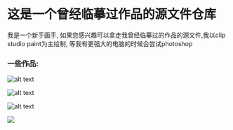 # 这是一个曾经临摹过作品的源文件仓库
我是一个新手画手, 如果您感兴趣可以拿走我曾经临摹过的作品的源文件,我以clip studio paint为主绘制, 等我有更强大的电脑的时候会尝试photoshop
### 一些作品:
![alt text](https://i0.hdslb.com/bfs/new_dyn/1e67eb040057a10e88f7e2830a8b9024129202471.jpg )

![alt text](https://i0.hdslb.com/bfs/new_dyn/5248427ead2d6c5584d39de6959a1a6c129202471.jpg)

![alt text](https://i0.hdslb.com/bfs/new_dyn/95454a84bd8dd323243362d6dd8c9e9a129202471.png)

![](https://img.daikonsushi.me/images/2025/06/29/067f7d242798b802eb79c30c8fcacdf9129202471-1690bc83acfb1a2c6.png)
